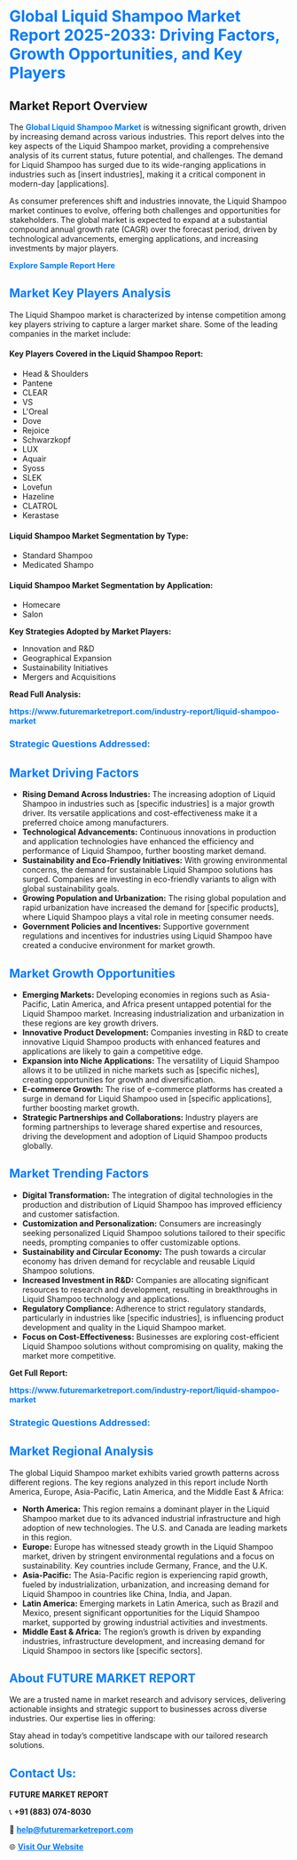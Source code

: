 <h1 style="color: #007BFF;">Global Liquid Shampoo Market Report 2025-2033: Driving Factors, Growth Opportunities, and Key Players</h1>

<section id="overview">
<h2>Market Report Overview</h2>
<p>The <a href="https://www.futuremarketreport.com/industry-report/liquid-shampoo-market" style="color: #007BFF; text-decoration: none;"><strong>Global Liquid Shampoo Market</strong></a> is witnessing significant growth, driven by increasing demand across various industries. This report delves into the key aspects of the Liquid Shampoo market, providing a comprehensive analysis of its current status, future potential, and challenges. The demand for Liquid Shampoo has surged due to its wide-ranging applications in industries such as [insert industries], making it a critical component in modern-day [applications].</p>
<p>As consumer preferences shift and industries innovate, the Liquid Shampoo market continues to evolve, offering both challenges and opportunities for stakeholders. The global market is expected to expand at a substantial compound annual growth rate (CAGR) over the forecast period, driven by technological advancements, emerging applications, and increasing investments by major players.</p>
</section>

<section id="overview">
<p><a href="https://www.futuremarketreport.com/request-sample/reportId=58850" style="color: #007BFF; text-decoration: none;"><strong>Explore Sample Report Here</strong></a></p>
</section>

<section id="key-players">
<h2 style="color: #007BFF;">Market Key Players Analysis</h2>
<p>The Liquid Shampoo market is characterized by intense competition among key players striving to capture a larger market share. Some of the leading companies in the market include:</p>
<h4>Key Players Covered in the Liquid Shampoo Report:</h4>
<ul><li>Head &amp; Shoulders</li><li>Pantene</li><li>CLEAR</li><li>VS</li><li>L&#039;Oreal</li><li>Dove</li><li>Rejoice</li><li>Schwarzkopf</li><li>LUX</li><li>Aquair</li><li>Syoss</li><li>SLEK</li><li>Lovefun</li><li>Hazeline</li><li>CLATROL</li><li>Kerastase</li></ul>
<h4>Liquid Shampoo Market Segmentation by Type:</h4>
<ul><li>Standard Shampoo</li><li>Medicated Shampo</li></ul>

<h4>Liquid Shampoo Market Segmentation by Application:</h4>
<ul><li>Homecare</li><li>Salon</li></ul>
<p><strong>Key Strategies Adopted by Market Players:</strong></p>
<ul>
<li>Innovation and R&D</li>
<li>Geographical Expansion</li>
<li>Sustainability Initiatives</li>
<li>Mergers and Acquisitions</li>
</ul>
</section>

<section>
<p><strong>Read Full Analysis: </strong></p><a href="https://www.futuremarketreport.com/industry-report/liquid-shampoo-market" style="color: #007BFF; text-decoration: none;"><strong>https://www.futuremarketreport.com/industry-report/liquid-shampoo-market</strong></a>
<h3 style="color: #007BFF;">Strategic Questions Addressed:</h3>
</section>

<section id="driving-factors">
<h2 style="color: #007BFF;">Market Driving Factors</h2>
<ul>
<li><strong>Rising Demand Across Industries:</strong> The increasing adoption of Liquid Shampoo in industries such as [specific industries] is a major growth driver. Its versatile applications and cost-effectiveness make it a preferred choice among manufacturers.</li>
<li><strong>Technological Advancements:</strong> Continuous innovations in production and application technologies have enhanced the efficiency and performance of Liquid Shampoo, further boosting market demand.</li>
<li><strong>Sustainability and Eco-Friendly Initiatives:</strong> With growing environmental concerns, the demand for sustainable Liquid Shampoo solutions has surged. Companies are investing in eco-friendly variants to align with global sustainability goals.</li>
<li><strong>Growing Population and Urbanization:</strong> The rising global population and rapid urbanization have increased the demand for [specific products], where Liquid Shampoo plays a vital role in meeting consumer needs.</li>
<li><strong>Government Policies and Incentives:</strong> Supportive government regulations and incentives for industries using Liquid Shampoo have created a conducive environment for market growth.</li>
</ul>
</section>

<section id="growth-opportunities">
<h2 style="color: #007BFF;">Market Growth Opportunities</h2>
<ul>
<li><strong>Emerging Markets:</strong> Developing economies in regions such as Asia-Pacific, Latin America, and Africa present untapped potential for the Liquid Shampoo market. Increasing industrialization and urbanization in these regions are key growth drivers.</li>
<li><strong>Innovative Product Development:</strong> Companies investing in R&D to create innovative Liquid Shampoo products with enhanced features and applications are likely to gain a competitive edge.</li>
<li><strong>Expansion into Niche Applications:</strong> The versatility of Liquid Shampoo allows it to be utilized in niche markets such as [specific niches], creating opportunities for growth and diversification.</li>
<li><strong>E-commerce Growth:</strong> The rise of e-commerce platforms has created a surge in demand for Liquid Shampoo used in [specific applications], further boosting market growth.</li>
<li><strong>Strategic Partnerships and Collaborations:</strong> Industry players are forming partnerships to leverage shared expertise and resources, driving the development and adoption of Liquid Shampoo products globally.</li>
</ul>
</section>

<section id="trending-factors">
<h2 style="color: #007BFF;">Market Trending Factors</h2>
<ul>
<li><strong>Digital Transformation:</strong> The integration of digital technologies in the production and distribution of Liquid Shampoo has improved efficiency and customer satisfaction.</li>
<li><strong>Customization and Personalization:</strong> Consumers are increasingly seeking personalized Liquid Shampoo solutions tailored to their specific needs, prompting companies to offer customizable options.</li>
<li><strong>Sustainability and Circular Economy:</strong> The push towards a circular economy has driven demand for recyclable and reusable Liquid Shampoo solutions.</li>
<li><strong>Increased Investment in R&D:</strong> Companies are allocating significant resources to research and development, resulting in breakthroughs in Liquid Shampoo technology and applications.</li>
<li><strong>Regulatory Compliance:</strong> Adherence to strict regulatory standards, particularly in industries like [specific industries], is influencing product development and quality in the Liquid Shampoo market.</li>
<li><strong>Focus on Cost-Effectiveness:</strong> Businesses are exploring cost-efficient Liquid Shampoo solutions without compromising on quality, making the market more competitive.</li>
</ul>
</section>

<section>
<p><strong>Get Full Report: </strong></p><a href="https://www.futuremarketreport.com/industry-report/liquid-shampoo-market" style="color: #007BFF; text-decoration: none;"><strong>https://www.futuremarketreport.com/industry-report/liquid-shampoo-market</strong></a>
<h3 style="color: #007BFF;">Strategic Questions Addressed:</h3>
</section>


<section id="regional-analysis">
<h2 style="color: #007BFF;">Market Regional Analysis</h2>
<p>The global Liquid Shampoo market exhibits varied growth patterns across different regions. The key regions analyzed in this report include North America, Europe, Asia-Pacific, Latin America, and the Middle East & Africa:</p>
<ul>
<li><strong>North America:</strong> This region remains a dominant player in the Liquid Shampoo market due to its advanced industrial infrastructure and high adoption of new technologies. The U.S. and Canada are leading markets in this region.</li>
<li><strong>Europe:</strong> Europe has witnessed steady growth in the Liquid Shampoo market, driven by stringent environmental regulations and a focus on sustainability. Key countries include Germany, France, and the U.K.</li>
<li><strong>Asia-Pacific:</strong> The Asia-Pacific region is experiencing rapid growth, fueled by industrialization, urbanization, and increasing demand for Liquid Shampoo in countries like China, India, and Japan.</li>
<li><strong>Latin America:</strong> Emerging markets in Latin America, such as Brazil and Mexico, present significant opportunities for the Liquid Shampoo market, supported by growing industrial activities and investments.</li>
<li><strong>Middle East & Africa:</strong> The region’s growth is driven by expanding industries, infrastructure development, and increasing demand for Liquid Shampoo in sectors like [specific sectors].</li>
</ul>
</section>

<footer>
<h2 style="color: #007BFF;">About FUTURE MARKET REPORT</h2>
<p>We are a trusted name in market research and advisory services, delivering actionable insights and strategic support to businesses across diverse industries. Our expertise lies in offering:</p>

<p>Stay ahead in today’s competitive landscape with our tailored research solutions.</p>

<h2 style="color: #007BFF;">Contact Us:</h2>
<p><strong>FUTURE MARKET REPORT</strong></p>
<p>📞 <strong>+91 (883) 074-8030</strong></p>
<p>📧 <strong><a href="mailto:help@futuremarketreport.com" style="color: #007BFF;">help@futuremarketreport.com</a></strong></p>
<p>🌐 <strong><a href="https://www.futuremarketreport.com/" style="color: #007BFF;">Visit Our Website</a></strong></p>
</footer>